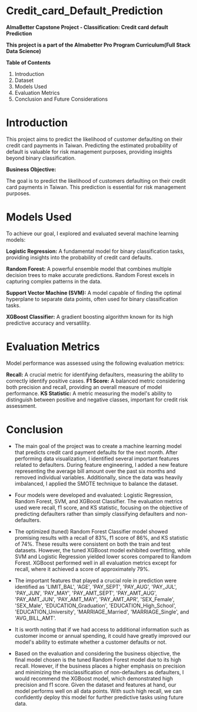 # **Credit_card_Default_Prediction**

**AlmaBetter Capstone Project - Classification: Credit card default Prediction**

**This project is a part of the Almabetter Pro Program Curriculum(Full Stack Data Science)**

**Table of Contents**

1. Introduction
2. Dataset
3. Models Used
4. Evaluation Metrics
5. Conclusion and Future Considerations


# **Introduction**

This project aims to predict the likelihood of customer defaulting on their credit card payments in Taiwan. Predicting the estimated probability of default is valuable for risk management purposes, providing insights beyond binary classification.

**Business Objective:**

The goal is to predict the likelihood of customers defaulting on their credit card payments in Taiwan. This prediction is essential for risk management purposes.


# **Models Used**

To achieve our goal, I explored and evaluated several machine learning models:

**Logistic Regression:** A fundamental model for binary classification tasks, providing insights into the probability of credit card defaults.

**Random Forest:** A powerful ensemble model that combines multiple decision trees to make accurate predictions. Random Forest excels in capturing complex patterns in the data.

**Support Vector Machine (SVM):** A model capable of finding the optimal hyperplane to separate data points, often used for binary classification tasks.

**XGBoost Classifier:** A gradient boosting algorithm known for its high predictive accuracy and versatility.



# **Evaluation Metrics**


Model performance was assessed using the following evaluation metrics:

**Recall:** A crucial metric for identifying defaulters, measuring the ability to correctly identify positive cases.
**F1 Score:** A balanced metric considering both precision and recall, providing an overall measure of model performance.
**KS Statistic:** A metric measuring the model's ability to distinguish between positive and negative classes, important for credit risk assessment.

# **Conclusion**

* The main goal of the project was to create a machine learning model that predicts credit card payment defaults for the next month. After performing
data visualization, I identified several important features related to defaulters. During feature engineering, I added a new feature representing
the average bill amount over the past six months and removed individual variables. Additionally, since the data was heavily imbalanced, 
I applied the SMOTE technique to balance the dataset.

* Four models were developed and evaluated: Logistic Regression, Random Forest, SVM, and XGBoost Classifier. The evaluation metrics used were 
recall, f1 score, and KS statistic, focusing on the objective of predicting defaulters rather than simply classifying defaulters and non-defaulters.

* The optimized (tuned) Random Forest Classifier model showed promising results with a recall of 83%, f1 score of 86%, and KS statistic of 74%. 
These results were consistent on both the train and test datasets. However, the tuned XGBoost model exhibited overfitting, while SVM and Logistic
Regression yielded lower scores compared to Random Forest. XGBoost performed well in all evaluation metrics except for recall, where it achieved a 
score of approximately 79%.

* The important features that played a crucial role in prediction were identified as 'LIMIT_BAL', 'AGE', 'PAY_SEPT', 'PAY_AUG', 'PAY_JUL',
 'PAY_JUN', 'PAY_MAY', 'PAY_AMT_SEPT', 'PAY_AMT_AUG', 'PAY_AMT_JUN', 'PAY_AMT_MAY', 'PAY_AMT_APR', 'SEX_Female', 'SEX_Male',
 'EDUCATION_Graduation', 'EDUCATION_High_School', 'EDUCATION_University', 'MARRIAGE_Married', 'MARRIAGE_Single', and 'AVG_BILL_AMT'.

*  It is worth noting that if we had access to additional information such as customer income or annual spending, it could have greatly improved
  our model's ability to estimate whether a customer defaults or not.

*  Based on the evaluation and considering the business objective, the final model chosen is the tuned Random Forest model due to its high recall.
   However, if the business places a higher emphasis on precision and minimizing the misclassification of non-defaulters as defaulters,
   I would recommend the XGBoost model, which demonstrated high precision and f1 score. Given the dataset and features at hand, our model
   performs well on all data points. With such high recall, we can confidently deploy this model for further predictive tasks using future data.
